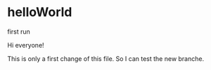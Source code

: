 # helloWorld
first run

Hi everyone!

This is only a first change of this file. So I can test the new branche.
